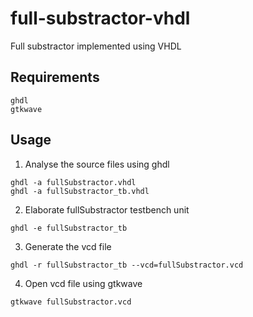 # full-substractor-vhdl
Full substractor implemented using VHDL

## Requirements
```
ghdl
gtkwave
```

## Usage
1) Analyse the source files using ghdl
```
ghdl -a fullSubstractor.vhdl
ghdl -a fullSubstractor_tb.vhdl
```

2) Elaborate fullSubstractor testbench unit
```
ghdl -e fullSubstractor_tb
```

3) Generate the vcd file
```
ghdl -r fullSubstractor_tb --vcd=fullSubstractor.vcd
```

4) Open vcd file using gtkwave
```
gtkwave fullSubstractor.vcd
```
